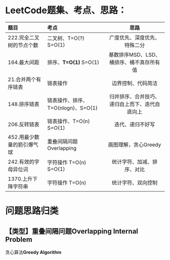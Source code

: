 
# **LeetCode题集、考点、思路：**

|题目|考点|思路|
|:---|:---|:---:|
|222.完全二叉树的节点个数|二叉树、T=O(?) S=O(1)|广度优先、深度优先、特殊二分|
|164.最大间距|排序、**T=O(1)** S=O(1)|基数排序MSD、LSD、桶排序、桶不真存所有值|
|21.合并两个有序链表|链表操作|边界控制、代码简洁|
|148.排序链表|链表操作、排序、T=O(nlogn)、S=O(1)|归并排序、合并技巧、递归自上而下、迭代自底向上|
|206.反转链表|链表操作、T=O(n) S=O(1)|迭代、递归不好写|
|452.用最少数量的箭引爆气球|重叠间隔问题Overlapping|画图理解，贪心Greedy|
|242.有效的字母异位词|字符操作 T=O(n) S=O(1)|统计字符、加减、排序、对比|
|1370.上升下降字符串|字符操作 T=O(n)|统计字符、双向控制|

# 问题思路归类
## 【类型】重叠间隔问题Overlapping Internal Problem

贪心算法**Greedy Algorithm**

